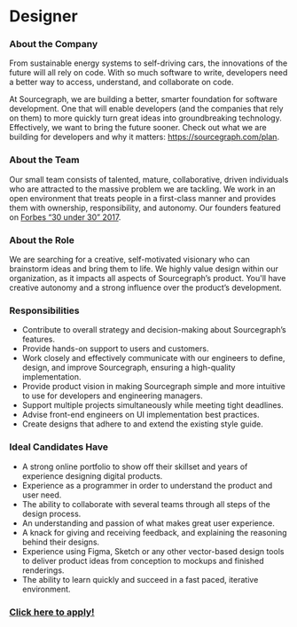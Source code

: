 # Designer 

### About the Company
From sustainable energy systems to self-driving cars, the innovations of the future will all rely on code. With so much software to write, developers need a better way to access, understand, and collaborate on code.

At Sourcegraph, we are building a better, smarter foundation for software development. One that will enable developers (and the companies that rely on them) to more quickly turn great ideas into groundbreaking technology. Effectively, we want to bring the future sooner.
Check out what we are building for developers and why it matters: https://sourcegraph.com/plan.

### About the Team
Our small team consists of talented, mature, collaborative, driven individuals who are attracted to the massive problem we are tackling. We work in an open environment that treats people in a first-class manner and provides them with ownership, responsibility, and autonomy.
Our founders featured on [Forbes “30 under 30” 2017](https://text.sourcegraph.com/sourcegraph-founders-featured-on-forbes-30-under-30-list-8ff9c9b6eb45#.weps4istp). 


### About the Role
We are searching for a creative, self-motivated visionary who can brainstorm ideas and bring them to life. We highly value  design within our organization, as it impacts all aspects of Sourcegraph’s product. You'll have creative autonomy and a strong influence over the product’s development.

### Responsibilities
  - Contribute to overall strategy and decision-making about Sourcegraph’s features.
  - Provide hands-on support to users and customers. 
  - Work closely and effectively communicate with our engineers to define, design, and improve Sourcegraph, ensuring a high-quality implementation.
  - Provide product vision in making Sourcegraph simple and more intuitive to use for developers and engineering managers.
  - Support multiple projects simultaneously while meeting tight deadlines.
  - Advise front-end engineers on UI implementation best practices.
  - Create designs that adhere to and extend the existing style guide.

### Ideal Candidates Have
  - A strong online portfolio to show off their skillset and years of experience designing digital products.
  - Experience as a programmer in order to understand the product and user need.
  - The ability to collaborate with several teams through all steps of the design process.
  - An understanding and passion of what makes great user experience.
  - A knack for giving and receiving feedback, and explaining the reasoning behind their designs.
  - Experience using Figma, Sketch or any other vector-based design tools to deliver product ideas from conception to mockups and finished renderings.
  - The ability to learn quickly and succeed in a fast paced, iterative environment.

  ### [Click here to apply!](https://hire.withgoogle.com/public/jobs/sourcegraphcom/view/P_AAAAAADAAADE_fALePiTUX)

